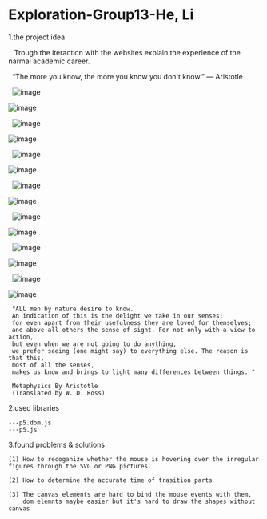 # Exploration-Group13-He, Li




1.the project idea

    Trough the iteraction with the websites explain the experience of the narmal academic career.
    
     “The more you know, the more you know you don't know.” ― Aristotle
 
    
   ![image](https://github.com/snow1991bloom/Exploration/blob/master/pictures/Exploration_%E9%A1%B5%E9%9D%A2_01.jpg?raw=true)
   
   ![image](https://github.com/snow1991bloom/Exploration/blob/master/pictures/Exploration_%E9%A1%B5%E9%9D%A2_02.jpg?raw=true)
   
   ![image](https://github.com/snow1991bloom/Exploration/blob/master/pictures/Exploration_%E9%A1%B5%E9%9D%A2_03.jpg?raw=true)
   
   ![image](https://github.com/snow1991bloom/Exploration/blob/master/pictures/Exploration_%E9%A1%B5%E9%9D%A2_04.jpg?raw=true)    
   
   ![image](https://github.com/snow1991bloom/Exploration/blob/master/pictures/Exploration_%E9%A1%B5%E9%9D%A2_05.jpg?raw=true)
   
   ![image](https://github.com/snow1991bloom/Exploration/blob/master/pictures/Exploration_%E9%A1%B5%E9%9D%A2_06.jpg?raw=true)
   
   ![image](https://github.com/snow1991bloom/Exploration/blob/master/pictures/Exploration_%E9%A1%B5%E9%9D%A2_07.jpg?raw=true)
   
   ![image](https://github.com/snow1991bloom/Exploration/blob/master/pictures/Exploration_%E9%A1%B5%E9%9D%A2_08.jpg?raw=true)    
   
   ![image](https://github.com/snow1991bloom/Exploration/blob/master/pictures/Exploration_%E9%A1%B5%E9%9D%A2_09.jpg?raw=true)
   
   ![image](https://github.com/snow1991bloom/Exploration/blob/master/pictures/Exploration_%E9%A1%B5%E9%9D%A2_10.jpg?raw=true)
   
   ![image](https://github.com/snow1991bloom/Exploration/blob/master/pictures/Exploration_%E9%A1%B5%E9%9D%A2_11.jpg?raw=true)
   
   ![image](https://github.com/snow1991bloom/Exploration/blob/master/pictures/Exploration_%E9%A1%B5%E9%9D%A2_12.jpg?raw=true) 
   
   ![image](https://github.com/snow1991bloom/Exploration/blob/master/pictures/Exploration_%E9%A1%B5%E9%9D%A2_13.jpg?raw=true)
   
   ![image](https://github.com/snow1991bloom/Exploration/blob/master/pictures/Exploration_%E9%A1%B5%E9%9D%A2_14.jpg?raw=true) 
   

 
                  
     "ALL men by nature desire to know. 
     An indication of this is the delight we take in our senses; 
     for even apart from their usefulness they are loved for themselves; 
     and above all others the sense of sight. For not only with a view to action, 
     but even when we are not going to do anything, 
     we prefer seeing (one might say) to everything else. The reason is that this, 
     most of all the senses, 
     makes us know and brings to light many differences between things. "
     
     Metaphysics By Aristotle
     (Translated by W. D. Ross)
2.used libraries

    ---p5.dom.js
    ---p5.js
    
3.found problems & solutions

    (1) How to recoganize whether the mouse is hovering over the irregular figures through the SVG or PNG pictures
    
    (2) How to determine the accurate time of trasition parts
    
    (3) The canvas elements are hard to bind the mouse events with them, 
        dom elemnts maybe easier but it's hard to draw the shapes without canvas
